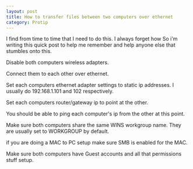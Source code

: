 ```yaml
---
layout: post
title: How to transfer files between two computers over ethernet
category: Protip
---
```


I find from time to time that I need to do this. I always forget how So i'm writing this quick post to help me remember and help anyone else that stumbles onto this.

Disable both computers wireless adapters.

Connect them to each other over ethernet.

Set each computers ethernet adapter settings to static ip addresses. I usually do 192.168.1.101 and 102 respectively.

Set each computers router/gateway ip to point at the other.

You should be able to ping each computer's ip from the other at this point.

Make sure both computers share the same WINS workgroup name. They are usually set to WORKGROUP by default.

if you are doing a MAC to PC setup make sure SMB is enabled for the MAC.

Make sure both computers have Guest accounts and all that permissions stuff setup.
